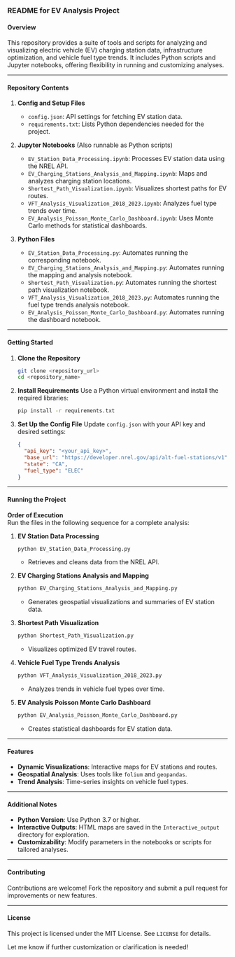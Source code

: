 ### README for EV Analysis Project

#### Overview
This repository provides a suite of tools and scripts for analyzing and visualizing electric vehicle (EV) charging station data, infrastructure optimization, and vehicle fuel type trends. It includes Python scripts and Jupyter notebooks, offering flexibility in running and customizing analyses.

---

#### Repository Contents

1. **Config and Setup Files**
   - `config.json`: API settings for fetching EV station data.
   - `requirements.txt`: Lists Python dependencies needed for the project.

2. **Jupyter Notebooks** (Also runnable as Python scripts)
   - `EV_Station_Data_Processing.ipynb`: Processes EV station data using the NREL API.
   - `EV_Charging_Stations_Analysis_and_Mapping.ipynb`: Maps and analyzes charging station locations.
   - `Shortest_Path_Visualization.ipynb`: Visualizes shortest paths for EV routes.
   - `VFT_Analysis_Visualization_2018_2023.ipynb`: Analyzes fuel type trends over time.
   - `EV_Analysis_Poisson_Monte_Carlo_Dashboard.ipynb`: Uses Monte Carlo methods for statistical dashboards.

3. **Python Files**
   - `EV_Station_Data_Processing.py`: Automates running the corresponding notebook.
   - `EV_Charging_Stations_Analysis_and_Mapping.py`: Automates running the mapping and analysis notebook.
   - `Shortest_Path_Visualization.py`: Automates running the shortest path visualization notebook.
   - `VFT_Analysis_Visualization_2018_2023.py`: Automates running the fuel type trends analysis notebook.
   - `EV_Analysis_Poisson_Monte_Carlo_Dashboard.py`: Automates running the dashboard notebook.

---

#### Getting Started

1. **Clone the Repository**
   ```bash
   git clone <repository_url>
   cd <repository_name>
   ```

2. **Install Requirements**
   Use a Python virtual environment and install the required libraries:
   ```bash
   pip install -r requirements.txt
   ```

3. **Set Up the Config File**
   Update `config.json` with your API key and desired settings:
   ```json
   {
     "api_key": "<your_api_key>",
     "base_url": "https://developer.nrel.gov/api/alt-fuel-stations/v1",
     "state": "CA",
     "fuel_type": "ELEC"
   }
   ```

---

#### Running the Project

**Order of Execution**  
Run the files in the following sequence for a complete analysis:

1. **EV Station Data Processing**
   ```bash
   python EV_Station_Data_Processing.py
   ```
   - Retrieves and cleans data from the NREL API.

2. **EV Charging Stations Analysis and Mapping**
   ```bash
   python EV_Charging_Stations_Analysis_and_Mapping.py
   ```
   - Generates geospatial visualizations and summaries of EV station data.

3. **Shortest Path Visualization**
   ```bash
   python Shortest_Path_Visualization.py
   ```
   - Visualizes optimized EV travel routes.

4. **Vehicle Fuel Type Trends Analysis**
   ```bash
   python VFT_Analysis_Visualization_2018_2023.py
   ```
   - Analyzes trends in vehicle fuel types over time.

5. **EV Analysis Poisson Monte Carlo Dashboard**
   ```bash
   python EV_Analysis_Poisson_Monte_Carlo_Dashboard.py
   ```
   - Creates statistical dashboards for EV station data.

---

#### Features
- **Dynamic Visualizations**: Interactive maps for EV stations and routes.
- **Geospatial Analysis**: Uses tools like `folium` and `geopandas`.
- **Trend Analysis**: Time-series insights on vehicle fuel types.

---

#### Additional Notes
- **Python Version**: Use Python 3.7 or higher.
- **Interactive Outputs**: HTML maps are saved in the `Interactive_output` directory for exploration.
- **Customizability**: Modify parameters in the notebooks or scripts for tailored analyses.

---

#### Contributing
Contributions are welcome! Fork the repository and submit a pull request for improvements or new features.

---

#### License
This project is licensed under the MIT License. See `LICENSE` for details.

Let me know if further customization or clarification is needed!
